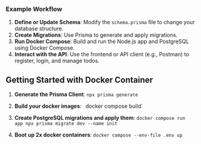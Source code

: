 ### Example Workflow

1. **Define or Update Schema**: Modify the `schema.prisma` file to change your database structure.
2. **Create Migrations**: Use Prisma to generate and apply migrations.
3. **Run Docker Compose**: Build and run the Node.js app and PostgreSQL using Docker Compose.
4. **Interact with the API**: Use the frontend or API client (e.g., Postman) to register, login, and manage todos.

## Getting Started with Docker Container

1. **Generate the Prisma Client**: 
    `npx prisma generate`

2. **Build your docker images**: `
    `docker compose build`

3. **Create PostgreSQL migrations and apply them**: 
    `docker compose run app npx prisma migrate dev --name init`

4. **Boot up 2x docker containers**: 
    `docker compose --env-file .env up`